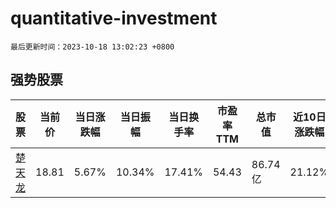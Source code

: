 # quantitative-investment

`最后更新时间：2023-10-18 13:02:23 +0800`

## 强势股票

|股票|当前价|当日涨跌幅|当日振幅|当日换手率|市盈率TTM|总市值|近10日涨跌幅|
|----|----|----|----|----|----|----|----|
|[楚天龙](https://xueqiu.com/S/SZ003040)|18.81|5.67%|10.34%|17.41%|54.43|86.74亿|21.12%|
